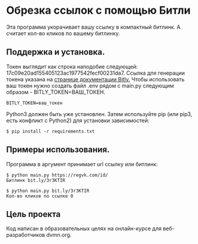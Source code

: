# Обрезка ссылок с помощью Битли
Эта программа укорачивает вашу ссылку в компактный битлинк. А считает кол-во кликов по вашему битлинку.
## Поддержка и установка.
Токен выглядит как строка наподобие следующей: 17c09e20ad155405123ac1977542fecf00231da7. Ссылка для генерации токена указана на [странице документации Bitly.](https://dev.bitly.com/get_started.html)
Чтобы использовать ваш токен нужно создать файл .env рядом с main.py следующим образом - BITLY_TOKEN=ВАШ_ТОКЕН.
```
BITLY_TOKEN=ваш_токен
```
Python3 должен быть уже установлен. Затем используйте pip (или pip3, есть конфликт с Python2) для установки зависимостей:
```
$ pip install -r requirements.txt
```
## Примеры использования.
Программа в аргумент принимает url ссылку или битлинк:
```
$ python main.py https://regvk.com/id/
Битлинк bit.ly/3r3KTIR

$ python main.py bit.ly/3r3KTIR
Кол-во кликов по ссылке 0
```
## Цель проекта
Код написан в образовательных целях на онлайн-курсе для веб-разработчиков dvmn.org.